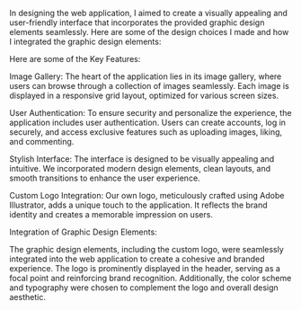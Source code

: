 In designing the web application, I aimed to create a visually appealing and user-friendly interface that incorporates the provided graphic design elements seamlessly. Here are some of the design choices I made and how I integrated the graphic design elements:

Here are some of the Key Features:

Image Gallery: The heart of the application lies in its image gallery, where users can browse through a collection of images seamlessly. Each image is displayed in a responsive grid layout, optimized for various screen sizes.

User Authentication: To ensure security and personalize the experience, the application includes user authentication. Users can create accounts, log in securely, and access exclusive features such as uploading images, liking, and commenting.

Stylish Interface: The interface is designed to be visually appealing and intuitive. We incorporated modern design elements, clean layouts, and smooth transitions to enhance the user experience.

Custom Logo Integration: Our own logo, meticulously crafted using Adobe Illustrator, adds a unique touch to the application. It reflects the brand identity and creates a memorable impression on users.

Integration of Graphic Design Elements:

The graphic design elements, including the custom logo, were seamlessly integrated into the web application to create a cohesive and branded experience. The logo is prominently displayed in the header, serving as a focal point and reinforcing brand recognition. Additionally, the color scheme and typography were chosen to complement the logo and overall design aesthetic.
